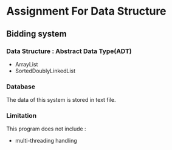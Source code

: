 # Assignment For Data Structure

## Bidding system 

### Data Structure : Abstract Data Type(ADT)
- ArrayList
- SortedDoublyLinkedList

### Database
The data of this system is stored in text file.

### Limitation
This program does not include :
- multi-threading handling
